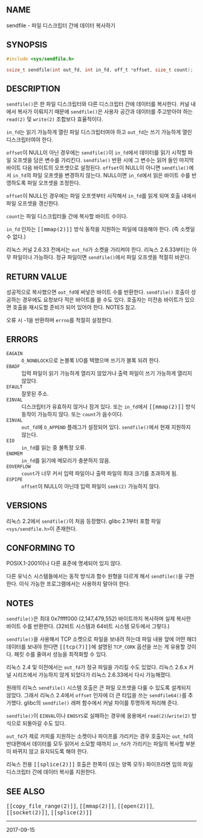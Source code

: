 ## NAME

sendfile - 파일 디스크립터 간에 데이터 복사하기

## SYNOPSIS

```c
#include <sys/sendfile.h>

ssize_t sendfile(int out_fd, int in_fd, off_t *offset, size_t count);
```

## DESCRIPTION

`sendfile()`은 한 파일 디스크립터와 다른 디스크립터 간에 데이터를 복사한다. 커널 내에서 복사가 이뤄지기 때문에 `sendfile()`은 사용자 공간과 데이터를 주고받아야 하는 `read(2)` 및 `write(2)` 조합보다 효율적이다.

`in_fd`는 읽기 가능하게 열린 파일 디스크립터여야 하고 `out_fd`는 쓰기 가능하게 열린 디스크립터여야 한다.

`offset`이 NULL이 아닌 경우에는 `sendfile()`이 `in_fd`에서 데이터를 읽기 시작할 파일 오프셋을 담은 변수를 가리킨다. `sendfile()` 반환 시에 그 변수는 읽어 들인 마지막 바이트 다음 바이트의 오프셋으로 설정된다. `offset`이 NULL이 아니면 `sendfile()`에서 `in_fd`의 파일 오프셋을 변경하지 않는다. NULL이면 `in_fd`에서 읽은 바이트 수를 반영하도록 파일 오프셋을 조정한다.

`offset`이 NULL인 경우에는 파일 오프셋부터 시작해서 `in_fd`를 읽게 되며 호출 내에서 파일 오프셋을 갱신한다.

`count`는 파일 디스크립터들 간에 복사할 바이트 수이다.

`in_fd` 인자는 <tt>[[mmap(2)]]</tt> 방식 동작을 지원하는 파일에 대응해야 한다. (즉 소켓일 수 없다.)

리눅스 커널 2.6.33 전에서는 `out_fd`가 소켓을 가리켜야 한다. 리눅스 2.6.33부터는 아무 파일이나 가능하다. 정규 파일이면 `sendfile()`에서 파일 오프셋을 적절히 바꾼다.

## RETURN VALUE

성공적으로 복사했으면 `out_fd`에 써넣은 바이트 수를 반환한다. `sendfile()` 호출이 성공하는 경우에도 요청보다 적은 바이트를 쓸 수도 있다. 호출자는 미전송 바이트가 있으면 호출을 재시도할 준비가 되어 있어야 한다. NOTES 참고.

오류 시 -1을 반환하며 `errno`를 적절히 설정한다.

## ERRORS

<dl>
<dt><code>EAGAIN</code></dt>
<dd><code>O_NONBLOCK</code>으로 논블록 I/O를 택했으며 쓰기가 블록 되려 한다.</dd>
<dt><code>EBADF</code></dt>
<dd>입력 파일이 읽기 가능하게 열리지 않았거나 출력 파일이 쓰기 가능하게 열리지 않았다.</dd>
<dt><code>EFAULT</code></dt>
<dd>잘못된 주소.</dd>
<dt><code>EINVAL</code></dt>
<dd>디스크립터가 유효하지 않거나 잠겨 있다. 또는 <code>in_fd</code>에서 <tt>[[mmap(2)]]</tt> 방식 동작이 가능하지 않다. 또는 <code>count</code>가 음수이다.</dd>
<dt><code>EINVAL</code></dt>
<dd><code>out_fd</code>에 <code>O_APPEND</code> 플래그가 설정되어 있다. <code>sendfile()</code>에서 현재 지원하지 않는다.</dd>
<dt><code>EIO</code></dt>
<dd><code>in_fd</code>를 읽는 중 불특정 오류.</dd>
<dt><code>ENOMEM</code></dt>
<dd><code>in_fd</code>를 읽기에 메모리가 충분하지 않음.</dd>
<dt><code>EOVERFLOW</code></dt>
<dd><code>count</code>가 너무 커서 입력 파일이나 출력 파일의 최대 크기를 초과하게 됨.</dd>
<dt><code>ESPIPE</code></dt>
<dd><code>offset</code>이 NULL이 아닌데 입력 파일이 <code>seek(2)</code> 가능하지 않다.</dd>
</dl>

## VERSIONS

리눅스 2.2에서 `sendfile()`이 처음 등장했다. glibc 2.1부터 포함 파일 `<sys/sendfile.h>`이 존재한다.

## CONFORMING TO

POSIX.1-2001이나 다른 표준에 명세되어 있지 않다.

다른 유닉스 시스템들에서는 동작 방식과 함수 원형을 다르게 해서 `sendfile()`을 구현한다. 이식 가능한 프로그램에서는 사용하지 말아야 한다.

## NOTES

`sendfile()`은 최대 0x7ffff000 (2,147,479,552) 바이트까지 복사하며 실제 복사한 바이트 수를 반환한다. (32비트 시스템과 64비트 시스템 모두에서 그렇다.)

`sendfile()`을 사용해서 TCP 소켓으로 파일을 보내려 하는데 파일 내용 앞에 어떤 헤더 데이터를 보내야 한다면 <tt>[[tcp(7)]]</tt>에 설명된 `TCP_CORK` 옵션을 쓰는 게 유용할 것이다. 패킷 수를 줄여서 성능을 최적화할 수 있다.

리눅스 2.4 및 이전에서는 `out_fd`가 정규 파일을 가리킬 수도 있었다. 리눅스 2.6.x 커널 시리즈에서 가능하지 않게 되었다가 리눅스 2.6.33에서 다시 가능해졌다.

원래의 리눅스 `sendfile()` 시스템 호출은 큰 파일 오프셋을 다룰 수 있도록 설계되지 않았다. 그래서 리눅스 2.4에서 `offset` 인자에 더 큰 타입을 쓰는 `sendfile64()`를 추가했다. glibc의 `sendfile()` 래퍼 함수에서 커널 차이를 투명하게 처리해 준다.

`sendfile()`이 `EINVAL`이나 `ENOSYS`로 실패하는 경우에 응용에서 `read(2)`/`write(2)` 방식으로 되돌아갈 수도 있다.

`out_fd`가 제로 카피를 지원하는 소켓이나 파이프를 가리키는 경우 호출자는 `out_fd`의 반대편에서 데이터를 모두 읽어서 소모할 때까지 `in_fd`가 가리키는 파일의 복사할 부분이 바뀌지 않고 유지되도록 해야 한다.

리눅스 전용 <tt>[[splice(2)]]</tt> 호출은 한쪽이 (또는 양쪽 모두) 파이프라면 임의 파일 디스크립터 간에 데이터 복사를 지원한다.

## SEE ALSO

<tt>[[copy_file_range(2)]]</tt>, <tt>[[mmap(2)]]</tt>, <tt>[[open(2)]]</tt>, <tt>[[socket(2)]]</tt>, <tt>[[splice(2)]]</tt>

----

2017-09-15
